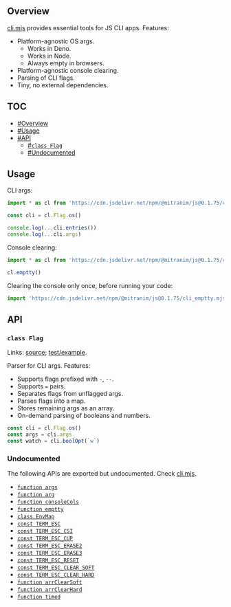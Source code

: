 ## Overview

[cli.mjs](../cli.mjs) provides essential tools for JS CLI apps. Features:

  * Platform-agnostic OS args.
    * Works in Deno.
    * Works in Node.
    * Always empty in browsers.
  * Platform-agnostic console clearing.
  * Parsing of CLI flags.
  * Tiny, no external dependencies.

## TOC

* [#Overview](#overview)
* [#Usage](#usage)
* [#API](#api)
  * [#`class Flag`](#class-flag)
  * [#Undocumented](#undocumented)

## Usage

CLI args:

```js
import * as cl from 'https://cdn.jsdelivr.net/npm/@mitranim/js@0.1.75/cli.mjs'

const cli = cl.Flag.os()

console.log(...cli.entries())
console.log(...cli.args)
```

Console clearing:

```js
import * as cl from 'https://cdn.jsdelivr.net/npm/@mitranim/js@0.1.75/cli.mjs'

cl.emptty()
```

Clearing the console only once, before running your code:

```js
import 'https://cdn.jsdelivr.net/npm/@mitranim/js@0.1.75/cli_emptty.mjs'
```

## API

### `class Flag`

Links: [source](../cli.mjs#L77); [test/example](../test/cli_test.mjs#L8).

Parser for CLI args. Features:

  * Supports flags prefixed with `-`, `--`.
  * Supports `=` pairs.
  * Separates flags from unflagged args.
  * Parses flags into a map.
  * Stores remaining args as an array.
  * On-demand parsing of booleans and numbers.

```js
const cli = cl.Flag.os()
const args = cli.args
const watch = cli.boolOpt(`w`)
```

### Undocumented

The following APIs are exported but undocumented. Check [cli.mjs](../cli.mjs).

  * [`function args`](../cli.mjs#L6)
  * [`function arg`](../cli.mjs#L11)
  * [`function consoleCols`](../cli.mjs#L13)
  * [`function emptty`](../cli.mjs#L36)
  * [`class EnvMap`](../cli.mjs#L144)
  * [`const TERM_ESC`](../cli.mjs#L178)
  * [`const TERM_ESC_CSI`](../cli.mjs#L181)
  * [`const TERM_ESC_CUP`](../cli.mjs#L184)
  * [`const TERM_ESC_ERASE2`](../cli.mjs#L188)
  * [`const TERM_ESC_ERASE3`](../cli.mjs#L192)
  * [`const TERM_ESC_RESET`](../cli.mjs#L196)
  * [`const TERM_ESC_CLEAR_SOFT`](../cli.mjs#L200)
  * [`const TERM_ESC_CLEAR_HARD`](../cli.mjs#L203)
  * [`function arrClearSoft`](../cli.mjs#L206)
  * [`function arrClearHard`](../cli.mjs#L211)
  * [`function timed`](../cli.mjs#L215)
